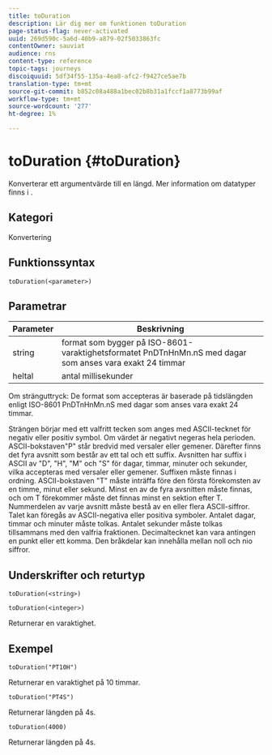 ```yaml
---
title: toDuration
description: Lär dig mer om funktionen toDuration
page-status-flag: never-activated
uuid: 269d590c-5a6d-40b9-a879-02f5033863fc
contentOwner: sauviat
audience: rns
content-type: reference
topic-tags: journeys
discoiquuid: 5df34f55-135a-4ea8-afc2-f9427ce5ae7b
translation-type: tm+mt
source-git-commit: b852c08a488a1bec02b8b31a1fccf1a8773b99af
workflow-type: tm+mt
source-wordcount: '277'
ht-degree: 1%

---
```



# toDuration {#toDuration}

Konverterar ett argumentvärde till en längd. Mer information om datatyper finns i [](../expression/data-types.md).

## Kategori

Konvertering

## Funktionssyntax

`toDuration(<parameter>)`

## Parametrar

| Parameter | Beskrivning |
|--- |--- |
| string | format som bygger på ISO-8601-varaktighetsformatet PnDTnHnMn.nS med dagar som anses vara exakt 24 timmar |
| heltal | antal millisekunder |

Om stränguttryck: De format som accepteras är baserade på tidslängden enligt ISO-8601 PnDTnHnMn.nS med dagar som anses vara exakt 24 timmar.

Strängen börjar med ett valfritt tecken som anges med ASCII-tecknet för negativ eller positiv symbol. Om värdet är negativt negeras hela perioden. ASCII-bokstaven&quot;P&quot; står bredvid med versaler eller gemener. Därefter finns det fyra avsnitt som består av ett tal och ett suffix. Avsnitten har suffix i ASCII av &quot;D&quot;, &quot;H&quot;, &quot;M&quot; och &quot;S&quot; för dagar, timmar, minuter och sekunder, vilka accepteras med versaler eller gemener. Suffixen måste finnas i ordning. ASCII-bokstaven &quot;T&quot; måste inträffa före den första förekomsten av en timme, minut eller sekund. Minst en av de fyra avsnitten måste finnas, och om T förekommer måste det finnas minst en sektion efter T. Nummerdelen av varje avsnitt måste bestå av en eller flera ASCII-siffror. Talet kan föregås av ASCII-negativa eller positiva symboler. Antalet dagar, timmar och minuter måste tolkas. Antalet sekunder måste tolkas tillsammans med den valfria fraktionen. Decimaltecknet kan vara antingen en punkt eller ett komma. Den bråkdelar kan innehålla mellan noll och nio siffror.

## Underskrifter och returtyp

`toDuration(<string>)`

`toDuration(<integer>)`

Returnerar en varaktighet.

## Exempel

`toDuration("PT10H")`

Returnerar en varaktighet på 10 timmar.

`toDuration("PT4S")`

Returnerar längden på 4s.

`toDuration(4000)`

Returnerar längden på 4s.
